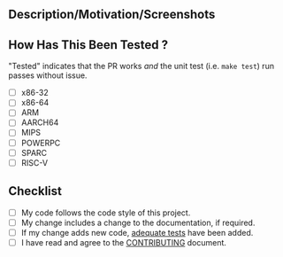 
## Description/Motivation/Screenshots

<!-- Describe technically what your patch does. -->
<!-- Why is this change required? What problem does it solve? -->
<!-- How does this patch make a better world? -->
<!-- How does this look? Add a screenshot if you can -->


## How Has This Been Tested ?

"Tested" indicates that the PR works *and* the unit test (i.e. `make test`) run passes without issue.

*  [ ] x86-32
*  [ ] x86-64
*  [ ] ARM
*  [ ] AARCH64
*  [ ] MIPS
*  [ ] POWERPC
*  [ ] SPARC
*  [ ] RISC-V

## Checklist

<!-- N.B.: Your patch won't be reviewed unless fulfilling the following base requirements: -->
<!--- Put an `x` in all the boxes that are complete, or that don't apply -->
*  [ ] My code follows the code style of this project.
*  [ ] My change includes a change to the documentation, if required.
*  [ ] If my change adds new code,
   [adequate tests](https://hugsy.github.io/gef/testing) have been added.
*  [ ] I have read and agree to the
   [CONTRIBUTING](https://github.com/hugsy/gef/blob/main/.github/CONTRIBUTING.md) document.
